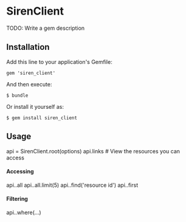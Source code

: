 # SirenClient

TODO: Write a gem description

## Installation

Add this line to your application's Gemfile:

    gem 'siren_client'

And then execute:

    $ bundle

Or install it yourself as:

    $ gem install siren_client

## Usage

api = SirenClient.root(options)
api.links # View the resources you can access

#### Accessing
api.<resource name>.all
api.<resource name>.all.limit(5)
api.<resource name>.find('resource id')
api.<resource name>.first

#### Filtering
api.<resource name>.where(...)
